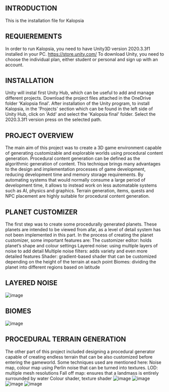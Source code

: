 INTRODUCTION
------------
This is the installation file for Kalopsia

REQUIEREMENTS
-----------------
In order to run Kalopsia, you need to have Unity3D version 2020.3.3f1 installed in your PC.
https://store.unity.com/
To download Unity, you need to choose the individual plan, either student or personal and sign up with an account.

INSTALLATION
-----------------
Unity will instal first Unity Hub, which can be useful to add and manage different projects.
Download the project files attached in the OneDrive folder 'Kalopsia final'.
After installation of the Unity program, to install Kalopsia, in the 'Projects' section which can be found in the left side of Unity Hub, click on 'Add' and select the 'Kalopsia final' folder. Select the 2020.3.3f1 version press on the selected path. 

PROJECT OVERVIEW
-----------------
The main aim of this project was to create a 3D game environment capable of generating customizable and explorable worlds using procedural content generation. 
Procedural content generation can be defined as the algorithmic generation of content. This technique brings many advantages to the design and implementation processes of game development, reducing development time and memory storage requirements. By automating systems that would normally consume a large period of development time, it allows to instead work on less automatable systems such as AI, physics and graphics. Terrain generation, items, quests and NPC placement are highly suitable for procedural content generation. 


PLANET CUSTOMIZER
-----------------
The first step was to create some procedurally generated planets. These planets are intended to be viewed from afar, as a level of detail system has not been implemented in this part. In the process of creating the planet customizer, some important features are: 
The customizer editor: holds planet’s shape and colour settings
Layered noise: using multiple layers of noise to add detail
Multiple noise filters: adds variety and even more detailed features
Shader: gradient-based shader that can be customized depending on the height of the terrain at each point
Biomes: dividing the planet into different regions based on latitude


LAYERED NOISE
-------------
![image](https://user-images.githubusercontent.com/61597497/158686163-e9837992-99b2-46bb-8999-295e18e46e45.png)


BIOMES
-------
![image](https://user-images.githubusercontent.com/61597497/158686220-8fb792f1-2af7-4f3e-949f-0d4f6a42e2e5.png)


PROCEDURAL TERRAIN GENERATION
------------------------------
The other part of this project included designing a procedural generator capable of creating endless terrain that can be also customized before entering the gameworld. Some techniques used are mentioned here:
Noise map, colour map using Perlin noise that can be turned into textures.
LOD: multiple mesh resolutions
Fall off map: ensures that a landmass is entirely surrounded by water
Colour shader, texture shader
![image](https://user-images.githubusercontent.com/61597497/158686332-e70e7ddb-9b59-45e5-b78c-18a4c0f5a16c.png)
![image](https://user-images.githubusercontent.com/61597497/158686353-a76ea9a3-4ad1-4790-88ce-e201398230a0.png)
![image](https://user-images.githubusercontent.com/61597497/158686378-f46c50f8-a804-4279-8a2b-cd48f350ca15.png)
![image](https://user-images.githubusercontent.com/61597497/158686391-76b013f4-6e65-4cc3-a7a9-060d50bf30cd.png)





